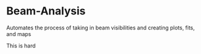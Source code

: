 # Beam-Analysis
Automates the process of taking in beam visibilities and creating plots, fits, and maps

This is hard
